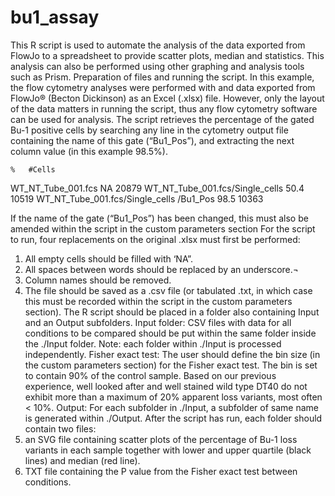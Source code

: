 # bu1_assay

This R script is used to automate the analysis of the data exported from FlowJo to a spreadsheet to provide scatter plots, median and statistics. This analysis can also be performed using other graphing and analysis tools such as Prism. 
Preparation of files and running the script. 
In this example, the flow cytometry analyses were performed with and data exported from FlowJo® (Becton Dickinson) as an Excel (.xlsx) file. However, only the layout of the data matters in running the script, thus any flow cytometry software can be used for analysis. 
The script retrieves the percentage of the gated Bu-1 positive cells by searching any line in the cytometry output file containing the name of this gate (“Bu1_Pos”), and extracting the next column value (in this example 98.5%). 

 	%	#Cells
WT_NT_Tube_001.fcs	NA	20879
WT_NT_Tube_001.fcs/Single_cells	50.4	10519
WT_NT_Tube_001.fcs/Single_cells /Bu1_Pos	98.5	10363

If the name of the gate (“Bu1_Pos”) has been changed, this must also be amended within the script in the custom parameters section 
For the script to run, four replacements on the original .xlsx must first be performed: 
1. All empty cells should be filled with ‘NA”.
2. All spaces between words should be replaced by an underscore.¬
3. Column names should be removed. 
4. The file should be saved as a .csv file (or tabulated .txt, in which case this must be recorded within the script in the custom parameters section). 
The R script should be placed in a folder also containing Input and an Output subfolders. 
Input folder: CSV files with data for all conditions to be compared should be put within the same folder inside the ./Input folder. Note: each folder within ./Input is processed independently. 
Fisher exact test: The user should define the bin size (in the custom parameters section) for the Fisher exact test. The bin is set to contain 90% of the control sample. Based on our previous experience, well looked after and well stained wild type DT40 do not exhibit more than a maximum of 20% apparent loss variants, most often < 10%. 
Output: For each subfolder in ./Input, a subfolder of same name is generated within ./Output. After the script has run, each folder should contain two files: 
1. an SVG file containing scatter plots of the percentage of Bu-1 loss variants in each sample together with lower and upper quartile (black lines) and median (red line). 
2. TXT file containing the P value from the Fisher exact test between conditions. 

